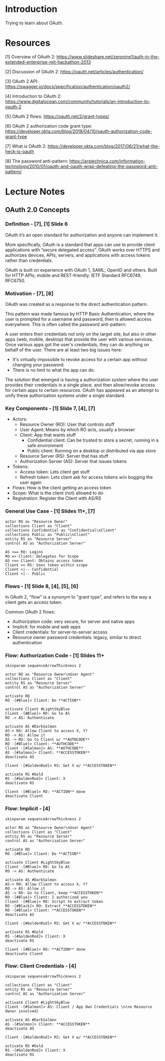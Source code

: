 # Introduction

Trying to learn about OAuth.



# Resources

[1] Overview of OAuth 2: https://www.slideshare.net/zeronine1/auth-in-the-extended-enterprise-mit-hackathon-2013

[2] Discussion of OAuth 2: https://oauth.net/articles/authentication/

[3] OAuth 2 API: https://swagger.io/docs/specification/authentication/oauth2/

[4] Introduction to OAuth 2: https://www.digitalocean.com/community/tutorials/an-introduction-to-oauth-2

[5] OAuth 2 flows: https://oauth.net/2/grant-types/

[6] OAuth 2 authorization code grant type: https://developer.okta.com/blog/2018/04/10/oauth-authorization-code-grant-type

[7] What is OAuth 2: https://developer.okta.com/blog/2017/06/21/what-the-heck-is-oauth

[8] The password anti-pattern: https://arstechnica.com/information-technology/2010/01/oauth-and-oauth-wrap-defeating-the-password-anti-pattern/




# Lecture Notes

## OAuth 2.0 Concepts

### Definition - [7], [1] Slide 6

OAuth it’s an open standard for authorization and anyone can implement it.

More specifically, OAuth is a standard that apps can use to provide client applications with “secure delegated access”. OAuth works over HTTPS and authorizes devices, APIs, servers, and applications with access tokens rather than credentials.

OAuth is built on experience with OAuth 1, SAML, OpenID and others.  Built for HTTP APIs; mobile and REST-friendly.  IETF Standard RFC6749, RFC6750.

### Motivation - [7], [8]

OAuth was created as a response to the direct authentication pattern.

This pattern was made famous by HTTP Basic Authentication, where the user is prompted for a username and password, then is allowed access everywhere.  This is often called the password anti-pattern:

A user enters their credentials not only on the target site, but also in other apps (web, mobile, desktop) that provide the user with various services.  Once various apps got the user's credentials, they can do anything on behalf of the user.  There are at least two big issues here:

- It's virtually impossible to revoke access for a certain app without changing your password.
- There is no limit to what the app can do.

The solution that emerged is having a authorization system where the user provides their credentials in a single place, and then allow/revoke access for certain apps to certain resources.  OAuth has appeared as an attempt to unify these authorization systems under a single standard.

### Key Components - [1] Slide 7, [4], [7]

- Actors:
	- Resource Owner (RO): User that controls stuff
	- User Agent: Means by which RO acts, usually a browser
	- Client: App that wants stuff
		- Confidential client: Can be trusted to store a secret, running in a safe environment
		- Public client: Running on a desktop or distributed via app store
	- Resource Server (RS): Server that has stuff
	- Authorization Server (AS): Server that issues tokens
- Tokens:
	- Access token: Lets client get stuff
	- Refresh token: Lets client ask for access tokens w/o bugging the user again
- Flows: How is the client getting an access token
- Scope: What is the client (not) allowed to do
- Registration: Register the Client with AS/RS

### General Use Case - [1] Slides 11+, [7]

```plantuml
actor RO as "Resource Owner"
collections Client as "Client"
collections Confidential as "Confidential\nClient"
collections Public as "Public\nClient"
entity RS as "Resource Server"
control AS as "Authorization Server"

AS <== RO: Logins
RO => Client: Delegates for Scope
AS <== Client: Obtains access token
Client => RS: Uses token within scope
Client <|-- Confidential
Client <|-- Public
```

### Flows - [1] Slide 8, [4], [5], [6]

In OAuth 2, "flow" is a synonym to "grant type", and refers to the way a client gets an access token.

Common OAuth 2 flows:

- Authorization code: very secure, for server and native apps
- Implicit: for mobile and web apps
- Client credentials: for server-to-server access
- Resource owner password credentials: legacy, similar to direct authentication

### Flow: Authorization Code - [1] Slides 11+

```plantuml
skinparam sequenceArrowThickness 2

actor RO as "Resource Owner\nUser Agent"
collections Client as "Client"
entity RS as "Resource Server"
control AS as "Authorization Server"

activate RO
RO -[#Blue]> Client: Do **ACTION**

activate Client #LightSkyBlue
Client -[#Blue]> RO: Go to AS
RO -> AS: Authenticate

activate AS #DarkSalmon
AS-> RO: Allow Client to access X, Y?
RO -> AS: Allow it
AS -> RO: Go to Client w/ **AUTHCODE**
RO -[#Blue]> Client: **AUTHCODE**
Client -[#Salmon]> AS: **AUTHCODE**
AS -[#Salmon]> Client: **ACCESSTOKEN**
deactivate AS

Client -[#GoldenRod]> RS: Get X w/ **ACCESSTOKEN**

activate RS #Gold
RS -[#GoldenRod]> Client: X
deactivate RS

Client -[#Blue]> RO: **ACTION** done
deactivate Client
```

### Flow: Implicit - [4]

```plantuml
skinparam sequenceArrowThickness 2

actor RO as "Resource Owner\nUser Agent"
collections Client as "Client"
entity RS as "Resource Server"
control AS as "Authorization Server"

activate RO
RO -[#Blue]> Client: Do **ACTION**

activate Client #LightSkyBlue
Client -[#Blue]> RO: Go to AS
RO -> AS: Authenticate

activate AS #DarkSalmon
AS-> RO: Allow Client to access X, Y?
RO -> AS: Allow it
AS -> RO: Go to Client, keep **ACCESSTOKEN**
RO -[#Blue]> Client: I authorized you
Client -[#Blue]> RO: Script to extract token
RO -[#Black]> RO: Extract **ACCESSTOKEN**
RO -[#Blue]> Client: **ACCESSTOKEN**
deactivate AS

Client -[#GoldenRod]> RS: Get X w/ **ACCESSTOKEN**

activate RS #Gold
RS -[#GoldenRod]> Client: X
deactivate RS

Client -[#Blue]> RO: **ACTION** done
deactivate Client
```

### Flow: Client Credentials - [4]

```plantuml
skinparam sequenceArrowThickness 2

collections Client as "Client"
entity RS as "Resource Server"
control AS as "Authorization Server"

activate Client #LightSkyBlue
Client -[#Salmon]> AS: Client / App Own Credentials \n(no Resource Owner involved)

activate AS #DarkSalmon
AS -[#Salmon]> Client: **ACCESSTOKEN**
deactivate AS

Client -[#GoldenRod]> RS: Get X w/ **ACCESSTOKEN**

activate RS #Gold
RS -[#GoldenRod]> Client: X
deactivate RS

```

